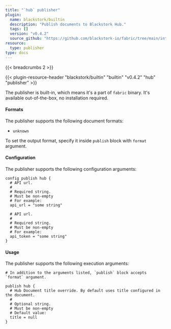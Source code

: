 ```yaml
---
title: "`hub` publisher"
plugin:
  name: blackstork/builtin
  description: "Publish documents to Blackstork Hub."
  tags: []
  version: "v0.4.2"
  source_github: "https://github.com/blackstork-io/fabric/tree/main/internal/builtin/"
resource:
  type: publisher
type: docs
---
```


{{< breadcrumbs 2 >}}

{{< plugin-resource-header "blackstork/builtin" "builtin" "v0.4.2" "hub" "publisher" >}}

The publisher is built-in, which means it's a part of `fabric` binary. It's available out-of-the-box, no installation required.

#### Formats

The publisher supports the following document formats:

- `unknown`

To set the output format, specify it inside `publish` block with `format` argument.


#### Configuration

The publisher supports the following configuration arguments:

```hcl
config publish hub {
  # API url.
  #
  # Required string.
  # Must be non-empty
  # For example:
  api_url = "some string"

  # API url.
  #
  # Required string.
  # Must be non-empty
  # For example:
  api_token = "some string"
}

```

#### Usage

The publisher supports the following execution arguments:

```hcl
# In addition to the arguments listed, `publish` block accepts `format` argument.

publish hub {
  # Hub Document title override. By default uses title configured in the document.
  #
  # Optional string.
  # Must be non-empty
  # Default value:
  title = null
}

```

